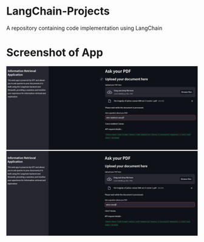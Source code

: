 # LangChain-Projects
A repository containing code implementation using LangChain

# Screenshot of App

![Alt Text](answered.png)
![Alt Text](idontknow.png)


